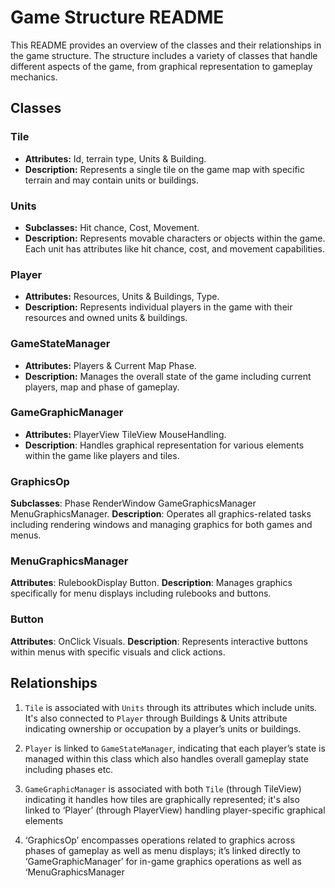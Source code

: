 # Game Structure README

This README provides an overview of the classes and their relationships in the game structure. The structure includes a variety of classes that handle different aspects of the game, from graphical representation to gameplay mechanics.

## Classes

### Tile
- **Attributes:** Id, terrain type, Units & Building.
- **Description:** Represents a single tile on the game map with specific terrain and may contain units or buildings.

### Units
- **Subclasses:** Hit chance, Cost, Movement.
- **Description:** Represents movable characters or objects within the game. Each unit has attributes like hit chance, cost, and movement capabilities.

### Player
- **Attributes:** Resources, Units & Buildings, Type.
- **Description:** Represents individual players in the game with their resources and owned units & buildings.

### GameStateManager
- **Attributes:** Players & Current Map Phase.
- **Description:** Manages the overall state of the game including current players, map and phase of gameplay.

### GameGraphicManager 
- **Attributes:** PlayerView TileView MouseHandling.
- **Description**: Handles graphical representation for various elements within the game like players and tiles.

### GraphicsOp 
**Subclasses**: Phase RenderWindow GameGraphicsManager MenuGraphicsManager.
**Description**: Operates all graphics-related tasks including rendering windows and managing graphics for both games and menus.

### MenuGraphicsManager 
**Attributes**: RulebookDisplay Button.
**Description**: Manages graphics specifically for menu displays including rulebooks and buttons.

### Button 
**Attributes**: OnClick Visuals.
**Description**: Represents interactive buttons within menus with specific visuals and click actions.

## Relationships

1. `Tile` is associated with `Units` through its attributes which include units. It's also connected to `Player` through Buildings & Units attribute indicating ownership or occupation by a player’s units or buildings.

2. `Player` is linked to `GameStateManager`, indicating that each player’s state is managed within this class which also handles overall gameplay state including phases etc.

3. `GameGraphicManager` is associated with both `Tile` (through TileView) indicating it handles how tiles are graphically represented; it's also linked to ‘Player’ (through PlayerView) handling player-specific graphical elements 

4. ‘GraphicsOp’ encompasses operations related to graphics across phases of gameplay as well as menu displays; it’s linked directly to ‘GameGraphicManager’ for in-game graphics operations as well as ‘MenuGraphicsManager
